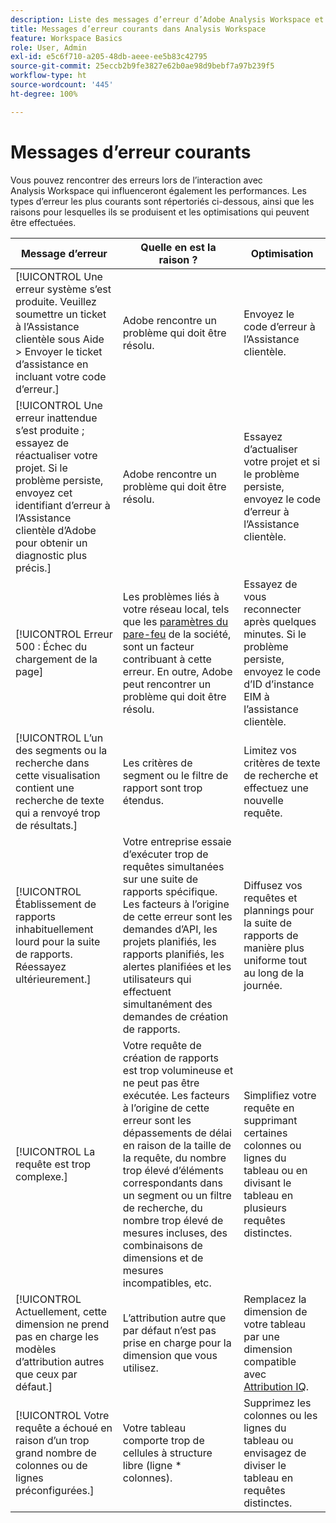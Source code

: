 ```yaml
---
description: Liste des messages d’erreur d’Adobe Analysis Workspace et ses composants connexes
title: Messages d’erreur courants dans Analysis Workspace
feature: Workspace Basics
role: User, Admin
exl-id: e5c6f710-a205-48db-aeee-ee5b83c42795
source-git-commit: 25eccb2b9fe3827e62b0ae98d9bebf7a97b239f5
workflow-type: ht
source-wordcount: '445'
ht-degree: 100%

---
```


# Messages d’erreur courants

Vous pouvez rencontrer des erreurs lors de l’interaction avec Analysis Workspace qui influenceront également les performances. Les types d’erreur les plus courants sont répertoriés ci-dessous, ainsi que les raisons pour lesquelles ils se produisent et les optimisations qui peuvent être effectuées.

| Message d’erreur | Quelle en est la raison ? | Optimisation |
| --- | --- | --- |
| [!UICONTROL Une erreur système s’est produite. Veuillez soumettre un ticket à l’Assistance clientèle sous Aide > Envoyer le ticket d’assistance en incluant votre code d’erreur.] | Adobe rencontre un problème qui doit être résolu. | Envoyez le code d’erreur à l’Assistance clientèle. |
| [!UICONTROL Une erreur inattendue s’est produite ; essayez de réactualiser votre projet. Si le problème persiste, envoyez cet identifiant d’erreur à l’Assistance clientèle d’Adobe pour obtenir un diagnostic plus précis.] | Adobe rencontre un problème qui doit être résolu. | Essayez d’actualiser votre projet et si le problème persiste, envoyez le code d’erreur à l’Assistance clientèle. |
| [!UICONTROL Erreur 500 : Échec du chargement de la page] | Les problèmes liés à votre réseau local, tels que les [paramètres du pare-feu](https://experienceleague.adobe.com/docs/analytics/technotes/ip-addresses.html?lang=fr) de la société, sont un facteur contribuant à cette erreur. En outre, Adobe peut rencontrer un problème qui doit être résolu. | Essayez de vous reconnecter après quelques minutes. Si le problème persiste, envoyez le code d’ID d’instance EIM à l’assistance clientèle. |
| [!UICONTROL L’un des segments ou la recherche dans cette visualisation contient une recherche de texte qui a renvoyé trop de résultats.] | Les critères de segment ou le filtre de rapport sont trop étendus. | Limitez vos critères de texte de recherche et effectuez une nouvelle requête. |
| [!UICONTROL Établissement de rapports inhabituellement lourd pour la suite de rapports. Réessayez ultérieurement.] | Votre entreprise essaie d’exécuter trop de requêtes simultanées sur une suite de rapports spécifique. Les facteurs à l’origine de cette erreur sont les demandes d’API, les projets planifiés, les rapports planifiés, les alertes planifiées et les utilisateurs qui effectuent simultanément des demandes de création de rapports. | Diffusez vos requêtes et plannings pour la suite de rapports de manière plus uniforme tout au long de la journée. |
| [!UICONTROL La requête est trop complexe.] | Votre requête de création de rapports est trop volumineuse et ne peut pas être exécutée. Les facteurs à l’origine de cette erreur sont les dépassements de délai en raison de la taille de la requête, du nombre trop élevé d’éléments correspondants dans un segment ou un filtre de recherche, du nombre trop élevé de mesures incluses, des combinaisons de dimensions et de mesures incompatibles, etc. | Simplifiez votre requête en supprimant certaines colonnes ou lignes du tableau ou en divisant le tableau en plusieurs requêtes distinctes. |
| [!UICONTROL Actuellement, cette dimension ne prend pas en charge les modèles d’attribution autres que ceux par défaut.] | L’attribution autre que par défaut n’est pas prise en charge pour la dimension que vous utilisez. | Remplacez la dimension de votre tableau par une dimension compatible avec [Attribution IQ](/help/analyze/analysis-workspace/attribution/overview.md). |
| [!UICONTROL Votre requête a échoué en raison d’un trop grand nombre de colonnes ou de lignes préconfigurées.] | Votre tableau comporte trop de cellules à structure libre (ligne * colonnes). | Supprimez les colonnes ou les lignes du tableau ou envisagez de diviser le tableau en requêtes distinctes. |
